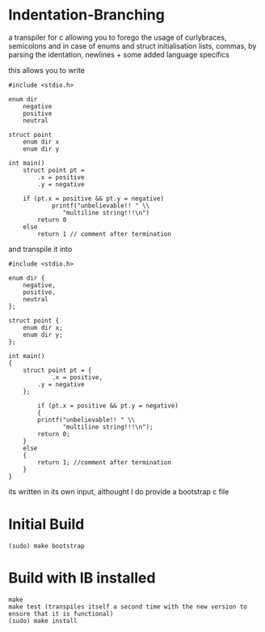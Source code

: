 # Indentation-Branching

a transpiler for c allowing you to forego the usage of curlybraces, semicolons and in case of enums and struct initialisation lists, commas, by parsing the identation, newlines + some added language specifics

this allows you to write

~~~
#include <stdio.h>

enum dir
	negative
	positive
	neutral

struct point
	enum dir x
	enum dir y

int main()
	struct point pt =
		.x = positive
		.y = negative
    
	if (pt.x = positive && pt.y = negative)
    		printf("unbelievable!! " \\
		       "multiline string!!!\n")
		return 0
	else
		return 1 // comment after termination
~~~

and transpile it into

~~~
#include <stdio.h>

enum dir {
	negative,
	positive,
	neutral
};

struct point {
 	enum dir x;
 	enum dir y;
};

int main()
{
	struct point pt = {
    		.x = positive,
		.y = negative
	};
    
    	if (pt.x = positive && pt.y = negative)
    	{
		printf("unbelievable!! " \\
		       "multiline string!!!\n");
		return 0;
	}
	else
	{
		return 1; //comment after termination
	}
}
 ~~~

its written in its own input, althought I do provide a bootstrap c file

# Initial Build
~~~
(sudo) make bootstrap
~~~

# Build with IB installed

~~~
make
make test (transpiles itself a second time with the new version to ensure that it is functional)
(sudo) make install
~~~
